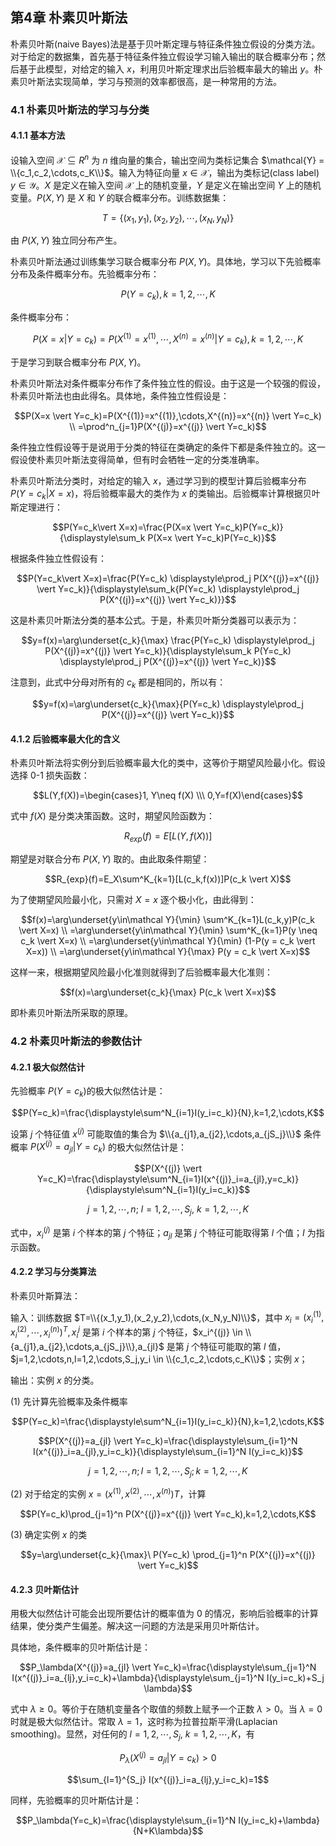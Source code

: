 ## 第4章 朴素贝叶斯法

朴素贝叶斯(naive Bayes)法是基于贝叶斯定理与特征条件独立假设的分类方法。对于给定的数据集，首先基于特征条件独立假设学习输入输出的联合概率分布；然后基于此模型，对给定的输入 $x$，利用贝叶斯定理求出后验概率最大的输出 $y$。朴素贝叶斯法实现简单，学习与预测的效率都很高，是一种常用的方法。

### 4.1 朴素贝叶斯法的学习与分类

#### 4.1.1 基本方法

设输入空间 $\mathcal{X}\subseteq R^n$ 为 $n$ 维向量的集合，输出空间为类标记集合 $\mathcal{Y} = \\{c_1,c_2,\cdots,c_K\\}$。输入为特征向量 $x\in\mathcal{X}$，输出为类标记(class label) $y\in\mathcal{Y}$。$X$ 是定义在输入空间 $\mathcal{X}$ 上的随机变量，$Y$ 是定义在输出空间 $Y$ 上的随机变量。$P(X,Y)$ 是 $X$ 和 $Y$ 的联合概率分布。训练数据集：

$$T=\{(x_1,y_1),(x_2,y_2),\cdots,(x_N,y_N)\}$$

由 $P(X,Y)$ 独立同分布产生。

朴素贝叶斯法通过训练集学习联合概率分布 $P(X,Y)$。具体地，学习以下先验概率分布及条件概率分布。先验概率分布：

$$P(Y=c_k),k=1,2,\cdots,K$$

条件概率分布：

$$P(X=x \vert Y=c_k)=P(X^{(1)}=x^{(1)},\cdots,X^{(n)}=x^{(n)} \vert Y=c_k),k=1,2,\cdots,K$$

于是学习到联合概率分布 $P(X,Y)$。

朴素贝叶斯法对条件概率分布作了条件独立性的假设。由于这是一个较强的假设，朴素贝叶斯法也由此得名。具体地，条件独立性假设是：

$$P(X=x \vert Y=c_k)=P(X^{(1)}=x^{(1)},\cdots,X^{(n)}=x^{(n)} \vert Y=c_k) \\ =\prod^n_{j=1}P(X^{(j)}=x^{(j)} \vert Y=c_k)$$

条件独立性假设等于是说用于分类的特征在类确定的条件下都是条件独立的。这一假设使朴素贝叶斯法变得简单，但有时会牺牲一定的分类准确率。

朴素贝叶斯法分类时，对给定的输入 $x$，通过学习到的模型计算后验概率分布 $P(Y=c_k\vert X=x)$，将后验概率最大的类作为 $x$ 的类输出。后验概率计算根据贝叶斯定理进行：

$$P(Y=c_k\vert X=x)=\frac{P(X=x \vert Y=c_k)P(Y=c_k)}{\displaystyle\sum_k P(X=x \vert Y=c_k)P(Y=c_k)}$$

根据条件独立性假设有：

$$P(Y=c_k\vert X=x)=\frac{P(Y=c_k) \displaystyle\prod_j P(X^{(j)}=x^{(j)} \vert Y=c_k)}{\displaystyle\sum_k{P(Y=c_k) \displaystyle\prod_j P(X^{(j)}=x^{(j)} \vert Y=c_k)}}$$

这是朴素贝叶斯法分类的基本公式。于是，朴素贝叶斯分类器可以表示为：

$$y=f(x)=\arg\underset{c_k}{\max} \frac{P(Y=c_k) \displaystyle\prod_j P(X^{(j)}=x^{(j)} \vert Y=c_k)}{\displaystyle\sum_k P(Y=c_k) \displaystyle\prod_j P(X^{(j)}=x^{(j)} \vert Y=c_k)}$$

注意到，此式中分母对所有的 $c_k$ 都是相同的，所以有：

$$y=f(x)=\arg\underset{c_k}{\max}{P(Y=c_k) \displaystyle\prod_j P(X^{(j)}=x^{(j)} \vert Y=c_k)}$$

#### 4.1.2 后验概率最大化的含义

朴素贝叶斯法将实例分到后验概率最大化的类中，这等价于期望风险最小化。假设选择 0-1 损失函数：

$$L(Y,f(X))=\begin{cases}1, Y\neq f(X) \\\ 0,Y=f(X)\end{cases}$$

式中 $f(X)$ 是分类决策函数。这时，期望风险函数为：

$$R_{exp}(f)=E[L(Y,f(X))]$$

期望是对联合分布 $P(X,Y)$ 取的。由此取条件期望：

$$R_{exp}(f)=E_X\sum^K_{k=1}[L(c_k,f(x))]P(c_k \vert X)$$

为了使期望风险最小化，只需对 $X=x$ 逐个极小化，由此得到：

$$f(x)=\arg\underset{y\in\mathcal Y}{\min} \sum^K_{k=1}L(c_k,y)P(c_k \vert X=x) \\ =\arg\underset{y\in\mathcal Y}{\min} \sum^K_{k=1}P(y \neq c_k \vert X=x) \\ =\arg\underset{y\in\mathcal Y}{\min} (1-P(y = c_k \vert X=x)) \\ =\arg\underset{y\in\mathcal Y}{\max} P(y = c_k \vert X=x)$$

这样一来，根据期望风险最小化准则就得到了后验概率最大化准则：

$$f(x)=\arg\underset{c_k}{\max} P(c_k \vert X=x)$$

即朴素贝叶斯法所采取的原理。

### 4.2 朴素贝叶斯法的参数估计

#### 4.2.1 极大似然估计

先验概率 $P(Y=c_k)$的极大似然估计是：

$$P(Y=c_k)=\frac{\displaystyle\sum^N_{i=1}I(y_i=c_k)}{N},k=1,2,\cdots,K$$

设第 $j$ 个特征值 $x^{(j)}$ 可能取值的集合为 $\\{a_{j1},a_{j2},\cdots,a_{jS_j}\\}$ 条件概率 $P(X^{(j)}=a_{jl} \vert Y=c_k)$ 的极大似然估计是：

$$P(X^{(j)} \vert Y=c_K)=\frac{\displaystyle\sum^N_{i=1}I(x^{(j)}_i=a_{jl},y=c_k)}{\displaystyle\sum^N_{i=1}I(y_i=c_k)}$$

$$j=1,2,\cdots,n;\ l=1,2,\cdots,S_j,\ k=1,2,\cdots,K$$

式中，$x^{(j)}_i$ 是第 $i$ 个样本的第 $j$ 个特征；$a_{jl}$ 是第 $j$ 个特征可能取得第 $l$ 个值；$I$ 为指示函数。

#### 4.2.2 学习与分类算法

朴素贝叶斯算法：

输入：训练数据 $T=\\{(x_1,y_1),(x_2,y_2),\cdots,(x_N,y_N)\\}$，其中 $x_i=(x_i^{(1)},x_i^{(2)},\cdots,x_i^{(n)})^T,x_i^{j}$ 是第 $i$ 个样本的第 $j$ 个特征，$x_i^{(j)} \in \\{a_{j1},a_{j2},\cdots,a_{jS_j}\\},a_{jl}$ 是第 $j$ 个特征可能取的第 $l$ 值，$j=1,2,\cdots,n,l=1,2,\cdots,S_j,y_i \in \\{c_1,c_2,\cdots,c_K\\}$；实例 $x$；

输出：实例 $x$ 的分类。

(1) 先计算先验概率及条件概率

$$P(Y=c_k)=\frac{\displaystyle\sum^N_{i=1}I(y_i=c_k)}{N},k=1,2,\cdots,K$$

$$P(X^{(j)}=a_{jl} \vert Y=c_k)=\frac{\displaystyle\sum_{i=1}^N I(x^{(j)}_i=a_{jl},y_i=c_k)}{\displaystyle\sum_{i=1}^N I(y_i=c_k)}$$

$$j=1,2,\cdots,n;l=1,2,\cdots,S_j;k=1,2,\cdots,K$$

(2) 对于给定的实例 $x=(x^{(1)},x^{(2)},\cdots,x^{(n)})T$，计算

$$P(Y=c_k)\prod_{j=1}^n P(X^{(j)}=x^{(j)} \vert Y=c_k),k=1,2,\cdots,K$$

(3) 确定实例 $x$ 的类

$$y=\arg\underset{c_k}{\max}\ P(Y=c_k) \prod_{j=1}^n P(X^{(j)}=x^{(j)} \vert Y=c_k)$$

#### 4.2.3 贝叶斯估计

用极大似然估计可能会出现所要估计的概率值为 0 的情况，影响后验概率的计算结果，使分类产生偏差。解决这一问题的方法是采用贝叶斯估计。

具体地，条件概率的贝叶斯估计是：

$$P_\lambda(X^{(j)}=a_{jl} \vert Y=c_k)=\frac{\displaystyle\sum_{j=1}^N I(x^{(j)}_i=a_{lj},y_i=c_k)+\lambda}{\displaystyle\sum_{j=1}^N I(y_i=c_k)+S_j \lambda}$$

式中 $\lambda\geq 0$。等价于在随机变量各个取值的频数上赋予一个正数 $\lambda > 0$。当 $\lambda = 0$ 时就是极大似然估计。常取 $\lambda = 1$，这时称为拉普拉斯平滑(Laplacian smoothing)。显然，对任何的 $l=1,2,\cdots,S_j, \ k=1,2,\cdots,K$，有

$$P_\lambda(X^{(j)}=a_{jl} \vert Y=c_k) > 0$$

$$\sum_{l=1}^{S_j} I(x^{(j)}_i=a_{lj},y_i=c_k)=1$$

同样，先验概率的贝叶斯估计是：

$$P_\lambda(Y=c_k)=\frac{\displaystyle\sum_{i=1}^N I(y_i=c_k)+\lambda}{N+K\lambda}$$

